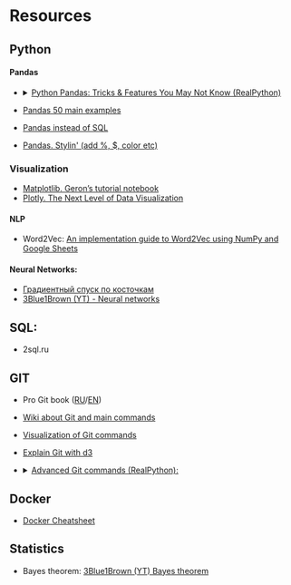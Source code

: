 # Resources
## Python
#### Pandas
- []()<details><summary>[Python Pandas: Tricks & Features You May Not Know (RealPython)](https://realpython.com/python-pandas-tricks/)</summary>

  * Configure Options & Settings at Interpreter Startup
  * Make Toy Data Structures With Pandas’ Testing Module
  * Take Advantage of Accessor Methods
  * Create a DatetimeIndex From Component Columns
  * Use Categorical Data to Save on Time and Space
  * Introspect Groupby Objects via Iteration
  * Use This Mapping Trick for Membership Binning
  * Understand How Pandas Uses Boolean Operators
  * Load Data From the Clipboard
  * Write Pandas Objects Directly to Compressed Format 
  </details>  
- [Pandas 50 main examples](https://www.listendata.com/2017/12/python-pandas-tutorial.html)
- [Pandas instead of SQL](https://medium.com/jbennetcodes/how-to-rewrite-your-sql-queries-in-pandas-and-more-149d341fc53e) 
- [Pandas. Stylin' (add %, $, color etc)](https://pbpython.com/styling-pandas.html) 

### Visualization
- [Matplotlib. Geron’s tutorial notebook](https://colab.research.google.com/github/ageron/handson-ml2/blob/master/tools_matplotlib.ipynb)
- [Plotly. The Next Level of Data Visualization](https://towardsdatascience.com/the-next-level-of-data-visualization-in-python-dd6e99039d5e) 

#### NLP  
- Word2Vec: [An implementation guide to Word2Vec using NumPy and Google Sheets](https://towardsdatascience.com/an-implementation-guide-to-word2vec-using-numpy-and-google-sheets-13445eebd281)

#### Neural Networks:
- [Градиентный спуск по косточкам](https://habr.com/ru/post/467185/)
- [3Blue1Brown (YT) - Neural networks](https://www.youtube.com/playlist?list=PLZHQObOWTQDNU6R1_67000Dx_ZCJB-3pi)

## SQL:
- 2sql.ru 

## GIT
- Pro Git book ([RU](https://git-scm.com/book/ru/v2)/[EN](https://git-scm.com/book/en/v2)) 
- [Wiki about Git and main commands](http://www-cs-students.stanford.edu/~blynn/gitmagic/intl/ru/)
- [Visualization of Git commands](https://learngitbranching.js.org/?NODEMO=&locale=ru_RU)
- [Explain Git with d3](https://onlywei.github.io/explain-git-with-d3/)


- []()<details><summary>[Advanced Git commands (RealPython):](https://realpython.com/advanced-git-for-pythonistas/)</summary>

  * Revision (Relative Referencing,Revision Ranges)
  * Handling Interruptions: git stash (git stash save and git stash pop, git stash list, git stash show, git stash pop vs. git stash apply, git stash drop, git stash Example: Pulling Into a Dirty Tree)
  * Comparing Revisions: git diff
  * git difftool
  * Changing History (git commit --amend, git rebase, git pull -r, git rebase -i, git revert vs. git reset: Cleaning Up, git clean)
  * Resolving Merge Conflicts (diff3 Format, git mergetool)

</details>

## Docker
- [Docker Cheatsheet](https://github.com/wsargent/docker-cheat-sheet/tree/master/ru) 

## Statistics
- Bayes theorem: [3Blue1Brown (YT) Bayes theorem](https://www.youtube.com/watch?v=HZGCoVF3YvM)
